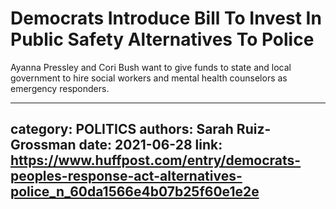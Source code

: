 # Democrats Introduce Bill To Invest In Public Safety Alternatives To Police

Ayanna Pressley and Cori Bush want to give funds to state and local government to hire social workers and mental health counselors as emergency responders.

---
category: POLITICS
authors: Sarah Ruiz-Grossman
date: 2021-06-28
link: https://www.huffpost.com/entry/democrats-peoples-response-act-alternatives-police_n_60da1566e4b07b25f60e1e2e
---
